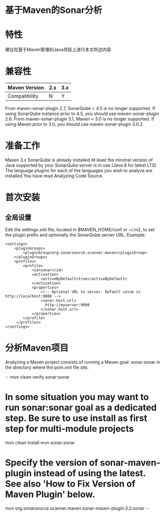 基于Maven的Sonar分析
===================

# 特性

建议在基于Maven管理的Java项目上进行本文所述内容

# 兼容性

| Maven Version | 2.x | 3.x |
|:--------------|:----|:----|
|Compatibility	|  N	|  Y  |
 
From maven-sonar-plugin 2.7, SonarQube < 4.5 is no longer supported.
If using SonarQube instance prior to 4.5, you should use maven-sonar-plugin 2.6.
From maven-sonar-plugin 3.1, Maven < 3.0 is no longer supported.
If using Maven prior to 3.0, you should use maven-sonar-plugin 3.0.2.

# 准备工作
Maven 3.x
SonarQube is already installed
At least the minimal version of Java supported by your SonarQube server is in use (Java 8 for latest LTS)
The language plugins for each of the languages you wish to analyze are installed
You have read Analyzing Code Source. 

# 首次安装
## 全局设置
Edit the settings.xml file, located in $MAVEN_HOME/conf or ~/.m2, to set the plugin prefix and optionally the SonarQube server URL.
Example:
```
<settings>
    <pluginGroups>
        <pluginGroup>org.sonarsource.scanner.maven</pluginGroup>
    </pluginGroups>
    <profiles>
        <profile>
            <id>sonar</id>
            <activation>
                <activeByDefault>true</activeByDefault>
            </activation>
            <properties>
                <!-- Optional URL to server. Default value is http://localhost:9000 -->
                <sonar.host.url>
                  http://myserver:9000
                </sonar.host.url>
            </properties>
        </profile>
     </profiles>
</settings>
```

# 分析Maven项目
Analyzing a Maven project consists of running a Maven goal: sonar:sonar in the directory where the pom.xml file sits.

···
mvn clean verify sonar:sonar
 
# In some situation you may want to run sonar:sonar goal as a dedicated step. Be sure to use install as first step for multi-module projects
mvn clean install
mvn sonar:sonar
 
# Specify the version of sonar-maven-plugin instead of using the latest. See also 'How to Fix Version of Maven Plugin' below.
mvn org.sonarsource.scanner.maven:sonar-maven-plugin:3.2:sonar
···


